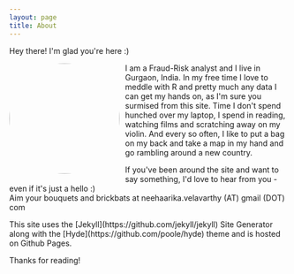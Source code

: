 ```yaml
---
layout: page
title: About
---
```


<p class="message">
  Hey there! I'm glad you're here :)
</p>
<img style="float:left;margin:0 10px 10px 0;border-radius: 100px;" width="200" height="200"  src="https://velavar.github.io/images/this.JPG"/>

<p>
I am a Fraud-Risk analyst and I live in Gurgaon, India. In my free time I love to meddle with R and pretty much any data I can get my hands on, as I'm sure you surmised from this site. Time I don't spend hunched over my laptop, I spend in reading, watching films and scratching away on my violin. And every so often, I like to put a bag on my back and take a map in my hand and go rambling around a new country. 
</p>

<p>
If you've been around the site and want to say something, I'd love to hear from you - even if it's just a hello :)
<br>
Aim your bouquets and brickbats at neehaarika.velavarthy (AT) gmail (DOT) com
</p>

<p>
This site uses the [Jekyll](https://github.com/jekyll/jekyll) Site Generator along with the [Hyde](https://github.com/poole/hyde) theme and is hosted on Github Pages. 
</p>
Thanks for reading!
